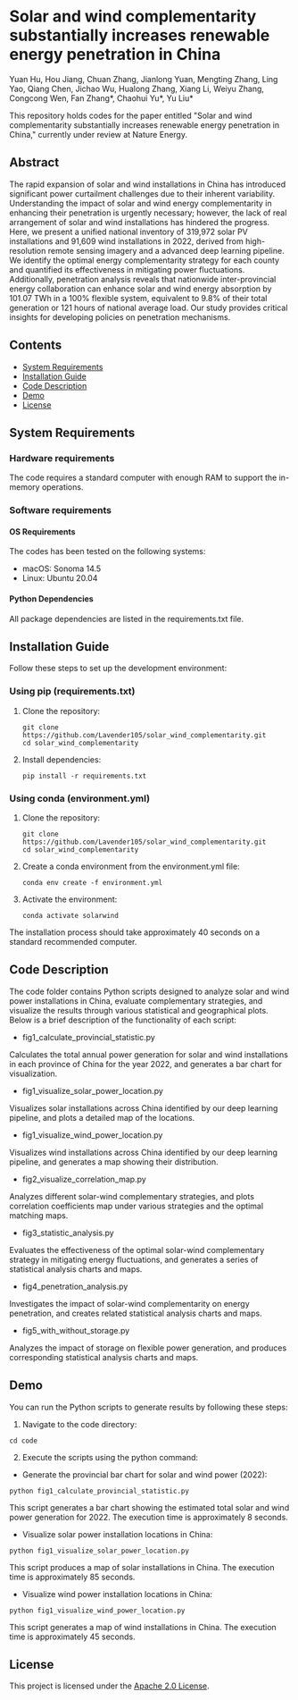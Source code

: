 # Solar and wind complementarity substantially increases renewable energy penetration in China
Yuan Hu, Hou Jiang, Chuan Zhang, Jianlong Yuan, Mengting Zhang, Ling Yao, Qiang Chen, Jichao Wu, Hualong Zhang, Xiang Li, Weiyu Zhang, Congcong Wen, Fan Zhang*, Chaohui Yu*, Yu Liu*

This repository holds codes for the paper entitled "Solar and wind complementarity substantially increases renewable energy penetration in China," currently under review at Nature Energy.

## Abstract
The rapid expansion of solar and wind installations in China has introduced significant power curtailment challenges due to their inherent variability. Understanding the impact of solar and wind energy complementarity in enhancing their penetration is urgently necessary; however, the lack of real arrangement of solar and wind installations has hindered the progress. Here, we present a unified national inventory of 319,972 solar PV installations and 91,609 wind installations in 2022, derived from high-resolution remote sensing imagery and a advanced deep learning pipeline. We identify the optimal energy complementarity strategy for each county and quantified its effectiveness in mitigating power fluctuations.  Additionally, penetration analysis reveals that nationwide inter-provincial energy collaboration can enhance solar and wind energy absorption by 101.07 TWh in a 100% flexible system, equivalent to 9.8% of their total generation or 121 hours of national average load. Our study provides critical insights for developing policies on penetration mechanisms.

## Contents
- [System Requirements](#system-requirements)
- [Installation Guide](#installation-guide)
- [Code Description](#code-description)
- [Demo](#demo)
- [License](#license)

## System Requirements
### Hardware requirements
The code requires a standard computer with enough RAM to support the in-memory operations.

### Software requirements
#### OS Requirements
The codes has been tested on the following systems:

- macOS: Sonoma 14.5
- Linux: Ubuntu 20.04

#### Python Dependencies
All package dependencies are listed in the requirements.txt file.

## Installation Guide
Follow these steps to set up the development environment:

### Using pip (requirements.txt)

1. Clone the repository:
   ```
   git clone https://github.com/Lavender105/solar_wind_complementarity.git
   cd solar_wind_complementarity
   ```
2. Install dependencies:
   ```
   pip install -r requirements.txt
   ```
### Using conda (environment.yml)
1. Clone the repository:
   ```
   git clone https://github.com/Lavender105/solar_wind_complementarity.git
   cd solar_wind_complementarity
   ```
2. Create a conda environment from the environment.yml file:
   ```
   conda env create -f environment.yml
   ```
3. Activate the environment:
   ```
   conda activate solarwind
   ```
The installation process should take approximately 40 seconds on a standard recommended computer.

## Code Description

The code folder contains Python scripts designed to analyze solar and wind power installations in China, evaluate complementary strategies, and visualize the results through various statistical and geographical plots. Below is a brief description of the functionality of each script:

- fig1_calculate_provincial_statistic.py

Calculates the total annual power generation for solar and wind installations in each province of China for the year 2022, and generates a bar chart for visualization.

- fig1_visualize_solar_power_location.py

Visualizes solar installations across China identified by our deep learning pipeline, and plots a detailed map of the locations.

- fig1_visualize_wind_power_location.py
  
Visualizes wind installations across China identified by our deep learning pipeline, and generates a map showing their distribution.

- fig2_visualize_correlation_map.py
  
Analyzes different solar-wind complementary strategies, and plots correlation coefficients map under various strategies and the optimal matching maps.

- fig3_statistic_analysis.py

Evaluates the effectiveness of the optimal solar-wind complementary strategy in mitigating energy fluctuations, and generates a series of statistical analysis charts and maps.

- fig4_penetration_analysis.py
  
Investigates the impact of solar-wind complementarity on energy penetration, and creates related statistical analysis charts and maps.

- fig5_with_without_storage.py
  
Analyzes the impact of storage on flexible power generation, and produces corresponding statistical analysis charts and maps.

## Demo
You can run the Python scripts to generate results by following these steps:
1.	Navigate to the code directory:
   ```
   cd code
   ```
2.	Execute the scripts using the python command:
   - Generate the provincial bar chart for solar and wind power (2022):
  ```
  python fig1_calculate_provincial_statistic.py
  ```
This script generates a bar chart showing the estimated total solar and wind power generation for 2022. The execution time is approximately 8 seconds.
   - Visualize solar power installation locations in China:
  ```
  python fig1_visualize_solar_power_location.py
  ```
This script produces a map of solar installations in China. The execution time is approximately 85 seconds.
   - Visualize wind power installation locations in China:
  ```
  python fig1_visualize_wind_power_location.py
  ```
This script generates a map of wind installations in China. The execution time is approximately 45 seconds.

## License
This project is licensed under the [Apache 2.0 License](LICENSE).
